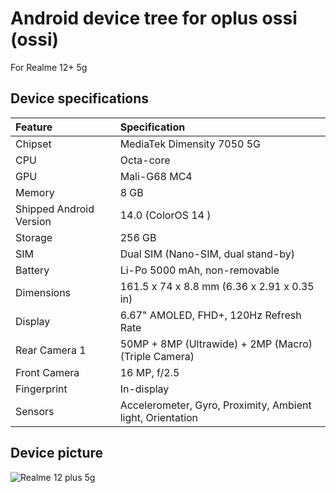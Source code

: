 # Android device tree for oplus ossi (ossi)
For Realme 12+ 5g 

## Device specifications

| Feature                 | Specification                                                                  |
| :---------------------- | :------------------------------------------------------------------------------|
| Chipset                 | MediaTek Dimensity 7050 5G                                                     |
| CPU                     | Octa-core                                                                      |
| GPU                     | Mali-G68 MC4                                                                   |
| Memory                  | 8 GB                                                                           |
| Shipped Android Version | 14.0 (ColorOS  14 )                                                            |
| Storage                 | 256 GB                                                                         |
| SIM                     | Dual SIM (Nano-SIM, dual stand-by)                                             |
| Battery                 | Li-Po 5000 mAh, non-removable                                                  |
| Dimensions              | 161.5 x 74 x 8.8 mm (6.36 x 2.91 x 0.35 in)                                    |
| Display                 | 6.67" AMOLED, FHD+, 120Hz Refresh Rate                                         |
| Rear Camera 1           | 50MP + 8MP (Ultrawide) + 2MP (Macro) (Triple Camera)                           |
| Front Camera            | 16 MP, f/2.5                                                                   |
| Fingerprint             | In-display                                                                     |
| Sensors                 | Accelerometer, Gyro, Proximity, Ambient light, Orientation                     |

## Device picture

![Realme 12 plus 5g ]([https://fdn2.gsmarena.com/vv/pics/xiaomi/xiaomi-poco-x5-5g-1.jpg](https://www.siamphone.com/spec/lo/realme/12_plus_5g.htm))
